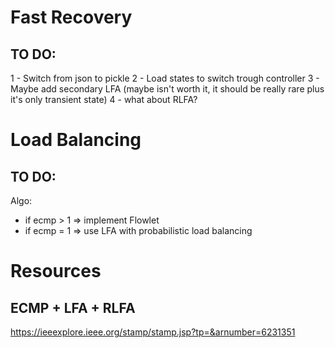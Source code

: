 # Fast Recovery
## TO DO:
1 - Switch from json to pickle
2 - Load states to switch trough controller
3 - Maybe add secondary LFA (maybe isn't worth it, it should be really rare plus it's only transient state)
4 - what about RLFA?
# Load Balancing
## TO DO:
Algo:
- if ecmp > 1 => implement Flowlet
- if ecmp = 1 => use LFA with probabilistic load balancing

# Resources
## ECMP + LFA + RLFA
https://ieeexplore.ieee.org/stamp/stamp.jsp?tp=&arnumber=6231351